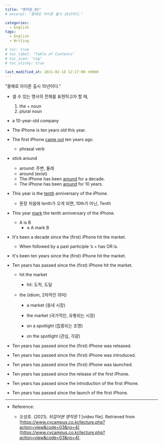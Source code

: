 ```yaml
---
title: "영작문_01"
# excerpt: "올해로 아이폰 출시 10년이다."

categories:
  - English
tags:
  - English
  - Writing

# toc: true 
# toc_label: "Table of Contents" 
# toc_icon: "cog"
# toc_sticky: true 

last_modified_at: 2021-02-18 12:17:00 +0900
---
```


"올해로 아이폰 출시 10년이다."

* 셀 수 있는 명사의 전체를 표현하고자 할 때, 
    1. the + noun
    2. plural noun

* a 10-year-old company

* The iPhone is ten years old this year.
* The first iPhone <u>came out</u> ten years ago.
    * phrasal verb

* stick around
    * around: 주변, 둘레
    * around (exist)
    * The iPhone has been <u>around</u> for a decade.
    * The iPhone has been <u>around</u> for 10 years.

* This year is the <u>tenth</u> anniversary of the iPhone.
    * 문장 처음에 tenth가 오게 되면, 10th가 아닌, Tenth
* This year <u>mark</u> the tenth anniversary of the iPhone.
    * A is B
        * **=** A mark B

* It's been a decade since the (first) iPhone hit the market.
    * When followed by a past participle ’s = has OR is.
* It's been ten years since the (first) iPhone hit the market.
* Ten years has passed since the (first) iPhone hit the market.
    * hit the market
        * hit: 도착, 도달

    * the (idiom, 2차적인 의미)
        * a market (동네 시장)
        * the market (국가적인, 유통되는 시장)

        * on a spotlight (집중되는 조명)
        * on the spotlight (관심, 각광)

* Ten years has passed since the (first) iPhone was released.
* Ten years has passed since the (first) iPhone was introduced.
* Ten years has passed since the (first) iPhone was launched.

* Ten years has passed since the release of the first iPhone.
* Ten years has passed since the introduction of the first iPhone.
* Ten years has passed since the launch of the first iPhone.

*** 

* Reference: 

    * 오성호. (2021). *뒤집어본 영작문 1* [video file]. Retrieved from [https://www.cycampus.co.kr/lecture.php?action=view&code=03&no=4](https://www.cycampus.co.kr/lecture.php?action=view&code=03&no=4).
